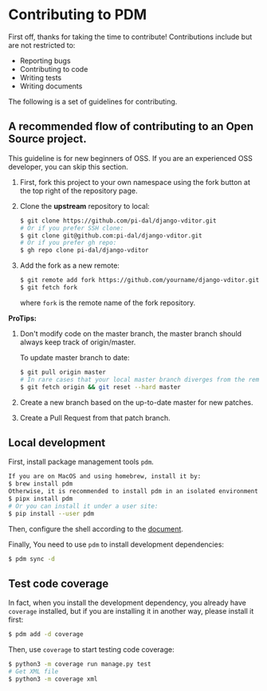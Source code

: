 # Contributing to PDM

First off, thanks for taking the time to contribute! Contributions include but are not restricted to:

- Reporting bugs
- Contributing to code
- Writing tests
- Writing documents

The following is a set of guidelines for contributing.

## A recommended flow of contributing to an Open Source project.

This guideline is for new beginners of OSS. If you are an experienced OSS developer, you can skip this section.

1. First, fork this project to your own namespace using the fork button at the top right of the repository page.

2. Clone the **upstream** repository to local:

   ```bash
   $ git clone https://github.com/pi-dal/django-vditor.git
   # Or if you prefer SSH clone:
   $ git clone git@github.com:pi-dal/django-vditor.git
   # Or if you prefer gh repo:
   $ gh repo clone pi-dal/django-vditor
   ```

3. Add the fork as a new remote:

   ```bash
   $ git remote add fork https://github.com/yourname/django-vditor.git
   $ git fetch fork
   ```

   where `fork` is the remote name of the fork repository.

**ProTips:**

1. Don't modify code on the master branch, the master branch should always keep track of origin/master.

   To update master branch to date:

   ```bash
   $ git pull origin master
   # In rare cases that your local master branch diverges from the remote master:
   $ git fetch origin && git reset --hard master
   ```

2. Create a new branch based on the up-to-date master for new patches.

3. Create a Pull Request from that patch branch.

## Local development

First, install package management tools `pdm`.

```bash
If you are on MacOS and using homebrew, install it by:
$ brew install pdm
Otherwise, it is recommended to install pdm in an isolated environment with pipx:
$ pipx install pdm
# Or you can install it under a user site:
$ pip install --user pdm
```

Then, configure the shell according to the [document](https://pdm.fming.dev/#enable-pep-582-globally).

Finally, You need to use `pdm` to install development dependencies: 

```bash
$ pdm sync -d
```

## Test code coverage

In fact, when you install the development dependency, you already have `coverage` installed, but if you are installing it in another way, please install it first:

```bash
$ pdm add -d coverage 
```

Then, use `coverage` to start testing code coverage: 

```bash
$ python3 -m coverage run manage.py test
# Get XML file
$ python3 -m coverage xml
```



